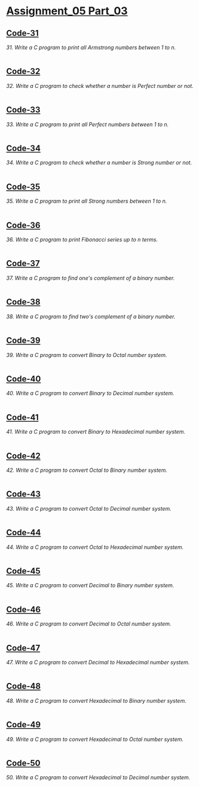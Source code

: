 # [Assignment_05 Part_03](https://classroom.google.com/u/1/c/NjIyMTg5NDc5MTk0/a/NjMwMTAwNTI1Nzkx/details)

## [Code-31](https://github.com/PawanKumar85/Training-and-Placement/blob/main/Assignment05/Part03/Code31.c)

_31. Write a C program to print all Armstrong numbers between 1 to n._

```

```

## [Code-32](https://github.com/PawanKumar85/Training-and-Placement/blob/main/Assignment05/Part03/Code32.c)

_32. Write a C program to check whether a number is Perfect number or not._

```

```

## [Code-33](https://github.com/PawanKumar85/Training-and-Placement/blob/main/Assignment05/Part03/Code33.c)

_33. Write a C program to print all Perfect numbers between 1 to n._

```

```

## [Code-34](https://github.com/PawanKumar85/Training-and-Placement/blob/main/Assignment05/Part03/Code34.c)

_34. Write a C program to check whether a number is Strong number or not._

```

```

## [Code-35](https://github.com/PawanKumar85/Training-and-Placement/blob/main/Assignment05/Part03/Code35.c)

_35. Write a C program to print all Strong numbers between 1 to n._

```

```

## [Code-36](https://github.com/PawanKumar85/Training-and-Placement/blob/main/Assignment05/Part03/Code36.c)

_36. Write a C program to print Fibonacci series up to n terms._

```

```

## [Code-37](https://github.com/PawanKumar85/Training-and-Placement/blob/main/Assignment05/Part03/Code37.c)

_37. Write a C program to find one's complement of a binary number._

```

```

## [Code-38](https://github.com/PawanKumar85/Training-and-Placement/blob/main/Assignment05/Part03/Code38.c)

_38. Write a C program to find two's complement of a binary number._

```

```

## [Code-39](https://github.com/PawanKumar85/Training-and-Placement/blob/main/Assignment05/Part03/Code39.c)

_39. Write a C program to convert Binary to Octal number system._

```

```

## [Code-40](https://github.com/PawanKumar85/Training-and-Placement/blob/main/Assignment05/Part03/Code40.c)

_40. Write a C program to convert Binary to Decimal number system._

```

```

## [Code-41](https://github.com/PawanKumar85/Training-and-Placement/blob/main/Assignment05/Part03/Code41.c)

_41. Write a C program to convert Binary to Hexadecimal number system._

```

```

## [Code-42](https://github.com/PawanKumar85/Training-and-Placement/blob/main/Assignment05/Part03/Code42.c)

_42. Write a C program to convert Octal to Binary number system._

```

```

## [Code-43](https://github.com/PawanKumar85/Training-and-Placement/blob/main/Assignment05/Part03/Code43.c)

_43. Write a C program to convert Octal to Decimal number system._

```

```

## [Code-44](https://github.com/PawanKumar85/Training-and-Placement/blob/main/Assignment05/Part03/Code44.c)

_44. Write a C program to convert Octal to Hexadecimal number system._

```

```

## [Code-45](https://github.com/PawanKumar85/Training-and-Placement/blob/main/Assignment05/Part03/Code45.c)

_45. Write a C program to convert Decimal to Binary number system._

```

```

## [Code-46](https://github.com/PawanKumar85/Training-and-Placement/blob/main/Assignment05/Part03/Code46.c)

_46. Write a C program to convert Decimal to Octal number system._

```

```

## [Code-47](https://github.com/PawanKumar85/Training-and-Placement/blob/main/Assignment05/Part03/Code47.c)

_47. Write a C program to convert Decimal to Hexadecimal number system._

```

```

## [Code-48](https://github.com/PawanKumar85/Training-and-Placement/blob/main/Assignment05/Part03/Code48.c)

_48. Write a C program to convert Hexadecimal to Binary number system._

```

```

## [Code-49](https://github.com/PawanKumar85/Training-and-Placement/blob/main/Assignment05/Part03/Code49.c)

_49. Write a C program to convert Hexadecimal to Octal number system._

```

```

## [Code-50](https://github.com/PawanKumar85/Training-and-Placement/blob/main/Assignment05/Part03/Code50.c)

_50. Write a C program to convert Hexadecimal to Decimal number system._

```

```
